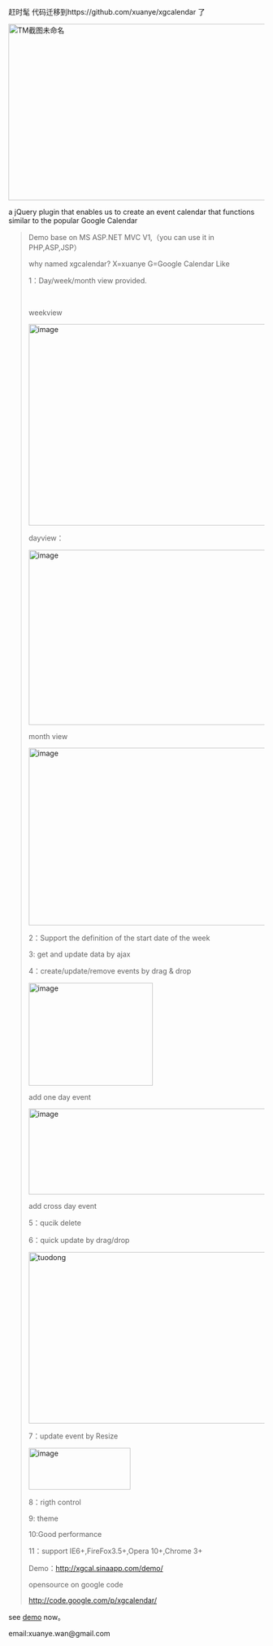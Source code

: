 赶时髦  代码迁移到https://github.com/xuanye/xgcalendar 了

<p><a href='http://images.cnblogs.com/cnblogs_com/xuanye/WindowsLiveWriter/GoogleCalendarJS_A8E7/TM%E6%88%AA%E5%9B%BE%E6%9C%AA%E5%91%BD%E5%90%8D_2.png'><img src='http://images.cnblogs.com/cnblogs_com/xuanye/WindowsLiveWriter/GoogleCalendarJS_A8E7/TM%E6%88%AA%E5%9B%BE%E6%9C%AA%E5%91%BD%E5%90%8D_thumb.png' title='TM截图未命名' height='347' width='564' alt='TM截图未命名' border='0' /></a> </p>
<p>a jQuery plugin that enables us to create an event calendar that functions similar to the popular Google Calendar<br>
<blockquote></p>
<p>Demo base on MS ASP.NET MVC V1,（you can use it in PHP,ASP,JSP） </p>
<p>why named xgcalendar?  X=xuanye G=Google Calendar Like</p>
<p>1：Day/week/month view provided. </p>
<p>&nbsp;</p>
<p>weekview</p>
<p><a href='http://images.cnblogs.com/cnblogs_com/xuanye/WindowsLiveWriter/GoogleCalendarJS_A8E7/image_4.png'><img src='http://images.cnblogs.com/cnblogs_com/xuanye/WindowsLiveWriter/GoogleCalendarJS_A8E7/image_thumb_1.png' title='image' height='396' width='639' alt='image' border='0' /></a> </p>
<p>dayview：</p>
<p><a href='http://images.cnblogs.com/cnblogs_com/xuanye/WindowsLiveWriter/GoogleCalendarJS_A8E7/image_6.png'><img src='http://images.cnblogs.com/cnblogs_com/xuanye/WindowsLiveWriter/GoogleCalendarJS_A8E7/image_thumb_2.png' title='image' height='344' width='557' alt='image' border='0' /></a> </p>
<p>month view</p>
<p><a href='http://images.cnblogs.com/cnblogs_com/xuanye/WindowsLiveWriter/GoogleCalendarJS_A8E7/image_8.png'><img src='http://images.cnblogs.com/cnblogs_com/xuanye/WindowsLiveWriter/GoogleCalendarJS_A8E7/image_thumb_3.png' title='image' height='349' width='574' alt='image' border='0' /></a> </p>
<p>2：Support the definition of the start date of the week </p>
<p>3: get and update data by ajax </p>
<p>4：create/update/remove events by drag & drop </p>
<p><a href='http://images.cnblogs.com/cnblogs_com/xuanye/WindowsLiveWriter/GoogleCalendarJS_A8E7/image_16.png'><img src='http://images.cnblogs.com/cnblogs_com/xuanye/WindowsLiveWriter/GoogleCalendarJS_A8E7/image_thumb_7.png' title='image' height='202' width='244' alt='image' border='0' /></a> </p>
<p>add one day event</p>
<p><a href='http://images.cnblogs.com/cnblogs_com/xuanye/WindowsLiveWriter/GoogleCalendarJS_A8E7/image_18.png'><img src='http://images.cnblogs.com/cnblogs_com/xuanye/WindowsLiveWriter/GoogleCalendarJS_A8E7/image_thumb_8.png' title='image' height='169' width='595' alt='image' border='0' /></a> </p>
<p>add cross day event</p>
<p>5：qucik delete </p>
<p>6：quick update by drag/drop </p>
<p><a href='http://images.cnblogs.com/cnblogs_com/xuanye/WindowsLiveWriter/GoogleCalendarJS_A8E7/tuodong_2.png'><img src='http://images.cnblogs.com/cnblogs_com/xuanye/WindowsLiveWriter/GoogleCalendarJS_A8E7/tuodong_thumb.png' title='tuodong' height='337' width='610' alt='tuodong' border='0' /></a> </p>
<p>7：update event by Resize</p>
<p><a href='http://images.cnblogs.com/cnblogs_com/xuanye/WindowsLiveWriter/GoogleCalendarJS_A8E7/image_22.png'><img src='http://images.cnblogs.com/cnblogs_com/xuanye/WindowsLiveWriter/GoogleCalendarJS_A8E7/image_thumb_10.png' title='image' height='82' width='200' alt='image' border='0' /></a> </p>
<p>8：rigth control</p>
<p>9: theme </p>
<p>10:Good performance</p>
<p>11：support IE6+,FireFox3.5+,Opera 10+,Chrome 3+ </p>
<p>Demo：<a href='http://xgcal.sinaapp.com/demo/'><a href='http://xgcal.sinaapp.com/demo/'>http://xgcal.sinaapp.com/demo/</a></a></p>
<p>opensource on google code</p>
<p><a href='http://code.google.com/p/xgcalendar/' title='http://code.google.com/p/xgcalendar/'><a href='http://code.google.com/p/xgcalendar/'>http://code.google.com/p/xgcalendar/</a></a> </p></blockquote>

<p>see <a href='http://xgcal.sinaapp.com/demo/'>demo</a> now。</p>

<p>email:xuanye.wan@gmail.com</p>